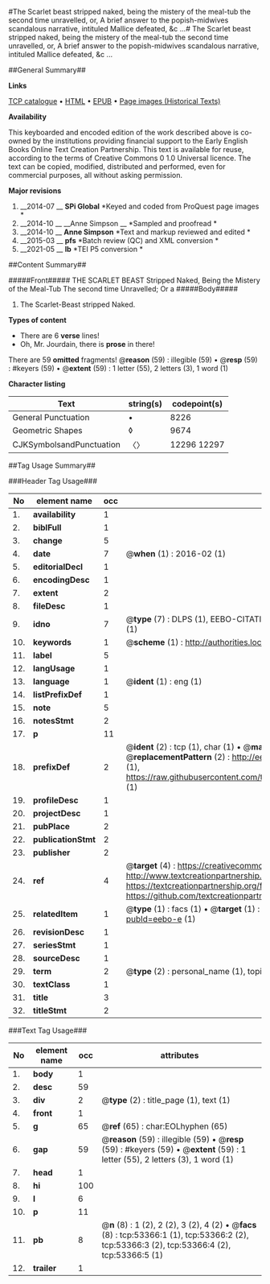 #The Scarlet beast stripped naked, being the mistery of the meal-tub the second time unravelled, or, A brief answer to the popish-midwives scandalous narrative, intituled Mallice defeated, &c ...#
The Scarlet beast stripped naked, being the mistery of the meal-tub the second time unravelled, or, A brief answer to the popish-midwives scandalous narrative, intituled Mallice defeated, &c ...

##General Summary##

**Links**

[TCP catalogue](http://www.ota.ox.ac.uk/tcp/)  • 
[HTML](http://tei.it.ox.ac.uk/tcp/Texts-HTML/free/A62/A62306.html)  • 
[EPUB](http://tei.it.ox.ac.uk/tcp/Texts-EPUB/free/A62/A62306.epub) • 
[Page images (Historical Texts)](https://historicaltexts.jisc.ac.uk/eebo-12066356e)

**Availability**

This keyboarded and encoded edition of the work described above is co-owned by the
    institutions providing financial support to the Early English Books Online Text Creation
    Partnership. This text is available for reuse, according to the terms of  Creative Commons 0 1.0 Universal
    licence. The text can be copied, modified, distributed and performed, even for commercial
    purposes, all without asking permission.

**Major revisions**

1. __2014-07 __ __SPi Global__ *Keyed and coded from ProQuest page images *
1. __2014-10 __ __Anne Simpson __ *Sampled and proofread *
1. __2014-10 __ __Anne Simpson__ *Text and markup reviewed and edited *
1. __2015-03 __ __pfs__ *Batch review (QC) and XML conversion *
1. __2021-05 __ __lb__ *TEI P5 conversion *

##Content Summary##

#####Front#####
THE SCARLET BEAST Stripped Naked, Being the Mistery of the Meal-Tub The second time Unravelled; Or a
#####Body#####

1. The Scarlet-Beast stripped Naked.

**Types of content**

  * There are 6 **verse** lines!
  * Oh, Mr. Jourdain, there is **prose** in there!

There are 59 **omitted** fragments! 
 @__reason__ (59) : illegible (59)  •  @__resp__ (59) : #keyers (59)  •  @__extent__ (59) : 1 letter (55), 2 letters (3), 1 word (1)

**Character listing**


|Text|string(s)|codepoint(s)|
|---|---|---|
|General Punctuation|•|8226|
|Geometric Shapes|◊|9674|
|CJKSymbolsandPunctuation|〈〉|12296 12297|

##Tag Usage Summary##

###Header Tag Usage###

|No|element name|occ|attributes|
|---|---|---|---|
|1.|__availability__|1||
|2.|__biblFull__|1||
|3.|__change__|5||
|4.|__date__|7| @__when__ (1) : 2016-02 (1)|
|5.|__editorialDecl__|1||
|6.|__encodingDesc__|1||
|7.|__extent__|2||
|8.|__fileDesc__|1||
|9.|__idno__|7| @__type__ (7) : DLPS (1), EEBO-CITATION (1), VID (1), EEBO-PROQUEST (1), STC (2), OCLC (1)|
|10.|__keywords__|1| @__scheme__ (1) : http://authorities.loc.gov/ (1)|
|11.|__label__|5||
|12.|__langUsage__|1||
|13.|__language__|1| @__ident__ (1) : eng (1)|
|14.|__listPrefixDef__|1||
|15.|__note__|5||
|16.|__notesStmt__|2||
|17.|__p__|11||
|18.|__prefixDef__|2| @__ident__ (2) : tcp (1), char (1)  •  @__matchPattern__ (2) : ([0-9\-]+):([0-9IVX]+) (1), (.+) (1)  •  @__replacementPattern__ (2) : http://eebo.chadwyck.com/downloadtiff?vid=$1&page=$2 (1), https://raw.githubusercontent.com/textcreationpartnership/Texts/master/tcpchars.xml#$1 (1)|
|19.|__profileDesc__|1||
|20.|__projectDesc__|1||
|21.|__pubPlace__|2||
|22.|__publicationStmt__|2||
|23.|__publisher__|2||
|24.|__ref__|4| @__target__ (4) : https://creativecommons.org/publicdomain/zero/1.0/ (1), http://www.textcreationpartnership.org/docs/. (1), https://textcreationpartnership.org/faq/#faq05 (1), https://github.com/textcreationpartnership (1)|
|25.|__relatedItem__|1| @__type__ (1) : facs (1)  •  @__target__ (1) : https://data.historicaltexts.jisc.ac.uk/view?pubId=eebo-e (1)|
|26.|__revisionDesc__|1||
|27.|__seriesStmt__|1||
|28.|__sourceDesc__|1||
|29.|__term__|2| @__type__ (2) : personal_name (1), topical_term (1)|
|30.|__textClass__|1||
|31.|__title__|3||
|32.|__titleStmt__|2||


###Text Tag Usage###

|No|element name|occ|attributes|
|---|---|---|---|
|1.|__body__|1||
|2.|__desc__|59||
|3.|__div__|2| @__type__ (2) : title_page (1), text (1)|
|4.|__front__|1||
|5.|__g__|65| @__ref__ (65) : char:EOLhyphen (65)|
|6.|__gap__|59| @__reason__ (59) : illegible (59)  •  @__resp__ (59) : #keyers (59)  •  @__extent__ (59) : 1 letter (55), 2 letters (3), 1 word (1)|
|7.|__head__|1||
|8.|__hi__|100||
|9.|__l__|6||
|10.|__p__|11||
|11.|__pb__|8| @__n__ (8) : 1 (2), 2 (2), 3 (2), 4 (2)  •  @__facs__ (8) : tcp:53366:1 (1), tcp:53366:2 (2), tcp:53366:3 (2), tcp:53366:4 (2), tcp:53366:5 (1)|
|12.|__trailer__|1||

